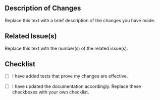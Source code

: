 <!--
This is a comment - it will not appear in the pull request that you create.

Please replace the placeholders below with your own content.
-->

## Description of Changes
Replace this text with a brief description of the changes you have made.

## Related Issue(s)
Replace this text with the number(s) of the related issue(s).

## Checklist
- [ ] I have added tests that prove my changes are effective.
- [ ] I have updated the documentation accordingly.
Replace these checkboxes with your own checklist.


